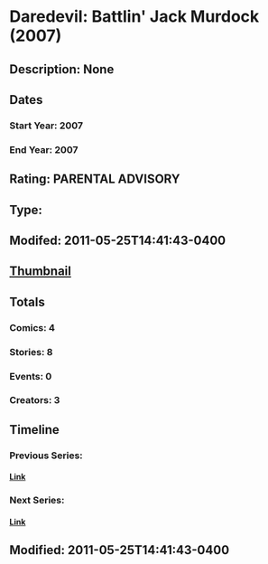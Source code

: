 # Daredevil: Battlin' Jack Murdock (2007)
## Description: None
## Dates
### Start Year: 2007
### End Year: 2007
## Rating: PARENTAL ADVISORY
## Type: 
## Modifed: 2011-05-25T14:41:43-0400
## [Thumbnail](http://i.annihil.us/u/prod/marvel/i/mg/9/60/4bad3397573cb.jpg)
## Totals
### Comics: 4
### Stories: 8
### Events: 0
### Creators: 3
## Timeline
### Previous Series: 
#### [Link]()
### Next Series: 
#### [Link]()
## Modified: 2011-05-25T14:41:43-0400